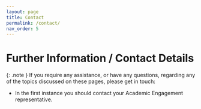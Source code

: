 ```yaml
---
layout: page
title: Contact
permalink: /contact/
nav_order: 5
---
```


# Further Information / Contact Details

{: .note }
If you require any assistance, or have any questions, regarding any of the topics discussed on these pages, please get in touch:

- In the first instance you should contact your Academic Engagement representative. 

